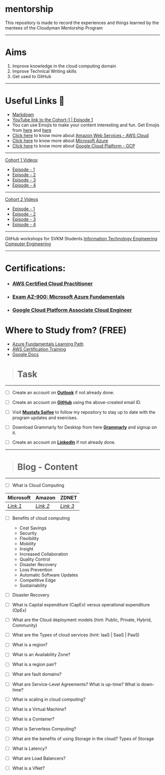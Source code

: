 # mentorship
This repository is made to record the experiences and things learned by the mentees of the Cloudyman Mentorship Program

---

# Aims
1. Improve knowledge in the cloud computing domain
2. Improve Technical Writing skills
3. Get used to GitHub

---

# Useful Links 🔗
* [Markdown](https://www.markdownguide.org/basic-syntax/)
* [YouTube link to the Cohort-1 | Episode 1](https://youtu.be/mpzewUWKmr4)
* You can use Emojis to make your content interesting and fun. Get Emojis from [here](https://gist.github.com/rxaviers/7360908) and [here](https://gist.github.com/roachhd/1f029bd4b50b8a524f3c)
* [Click here](http://www.awseducate.com/registration?refid=zs5ydf4K0ZVLu3xgCZ9Mz8gplle7InuG) to know more about [Amazon Web Services - AWS Cloud](http://www.awseducate.com/registration?refid=zs5ydf4K0ZVLu3xgCZ9Mz8gplle7InuG)
* [Click here](https://azure.microsoft.com/en-in/overview/what-is-azure/) to know more about [Microsoft Azure](https://azure.microsoft.com/en-in/overview/what-is-azure/)
* [Click here](https://cloud.google.com/) to know more about [Google Cloud Platform - GCP](https://cloud.google.com/)

---

[Cohort 1 Videos](https://www.youtube.com/playlist?list=PLSHJhVQ0UMGSbescNwtiiUgr_JzfuGEbL):
- [Episode - 1](https://youtu.be/hk_fOo2-8vc)
- [Episode - 2](https://youtu.be/QSoneVexWOo)
- [Episode - 3](https://youtu.be/-sJR1fCAMfA)
- [Episode - 4](https://youtu.be/R3CSpKkM-nU)

---

[Cohort 2 Videos](https://www.youtube.com/playlist?list=PLSHJhVQ0UMGTKw3Js-IGDOBuL96WNWmoC)
- [Episode - 1](https://youtu.be/IeU9qko1_9Q)
- [Episode - 2](https://youtu.be/y1CWESnlMVQ)
- [Episode - 3](https://youtu.be/Zdhm1nnOp6I)
- [Episode - 4](https://youtu.be/cD8mdWcIWY8)
---

GitHub workshops for SVKM Students
[Information Technology Engineering](https://youtu.be/LntVJbPy6S8)
[Computer Engineering]()

---

# Certifications:
- ### [AWS Certified Cloud Practitioner](https://aws.amazon.com/certification/certified-cloud-practitioner/)
- ### [Exam AZ-900: Microsoft Azure Fundamentals](https://docs.microsoft.com/en-us/learn/certifications/exams/az-900)
- ### [Google Cloud Platform Associate Cloud Engineer](https://cloud.google.com/certification/cloud-engineer)

# Where to Study from? (FREE)
- [Azure Fundamentals Learning Path](https://docs.microsoft.com/en-us/learn/paths/azure-fundamentals/)
- [AWS Certification Training](http://www.awseducate.com/registration?refid=zs5ydf4K0ZVLu3xgCZ9Mz8gplle7InuG)
- [Google Docs](https://cloud.google.com/docs)

> # **Task**

---

- [ ] Create an account on **[Outlook](https://outlook.live.com/)** if not already done.

- [ ] Create an account on **[GitHub](https://github.com/)** using the above-created email ID. 

- [ ] Visit **[Mustafa Saifee](https://github.com/saifeemustafaq/)** to follow my repository to stay up to date with the program updates and exercises.

- [ ] Download Grammarly for Desktop from here **[Grammarly](https://download-editor.grammarly.com/windows/GrammarlySetup.exe)** and signup on it.

- [ ] Create an account on **[LinkedIn](https://linkedin.com/)** if not already done.

---

> # Blog - Content

---

- [ ] What is Cloud Computing  

|Microsoft|Amazon|ZDNET|
|-----|-----|-----|
| *[Link 1](https://azure.microsoft.com/en-in/overview/what-is-cloud-computing/)* | *[Link 2](https://aws.amazon.com/what-is-cloud-computing/)* | *[Link 3](https://www.zdnet.com/article/what-is-cloud-computing-everything-you-need-to-know-from-public-and-private-cloud-to-software-as-a/)* |




- [ ] Benefits of cloud computing
  - Cost Savings
  - Security
  - Flexibility
  - Mobility
  - Insight
  - Increased Collaboration
  - Quality Control
  - Disaster Recovery
  - Loss Prevention
  - Automatic Software Updates
  - Competitive Edge
  - Sustainability 
  
- [ ] Disaster Recovery

- [ ] What is Capital expenditure (CapEx) versus operational expenditure (OpEx)

- [ ] What are the Cloud deployment models (hint: Public, Private, Hybrid, Community)

- [ ] What are the Types of cloud services (hint: IaaS | SaaS | PaaS)

- [ ] What is a region?

- [ ] What is an Availability Zone?

- [ ] What is a region pair?

- [ ] What are fault domains?

- [ ] What are Service-Level Agreements? What is up-time? What is down-time?

- [ ] What is scaling in cloud computing?

- [ ] What is a Virtual Machine?

- [ ] What is a Container?

- [ ] What is Serverless Computing?

- [ ] What are the benefits of using Storage in the cloud? Types of Storage

- [ ] What is Latency?

- [ ] What are Load Balancers?

- [ ] What is a VNet?
